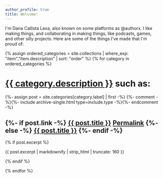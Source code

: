 ```yaml
---
author_profile: true
title: Welcome!
---
```


I'm Dana Callista Lexa, also known on some platforms as @authorx. I like making things, and collaborating in making things, like podcasts, games, and other silly projects. Here are some of the things I've made that I'm proud of:

{% assign ordered_categories = site.collections | where_exp: "item","item.description" | sort: "order" %}
{% for category in ordered_categories %}
<h1><a href="/{{ category.label }}">{{ category.description }}</a> such as:</h1>
{%- assign post = site.categories[category.label] | first -%}
{%- comment -%}{%- include archive-single.html type=include.type -%}{%- endcomment -%}

<div class="insert">
<h2>
  {%- if post.link -%}
  <a href="{{ post.link }}">{{ post.title }}</a> <a href="{{ post.url | relative_url }}" rel="permalink"><i class="fas fa-link" aria-hidden="true" title="permalink"></i><span class="sr-only">Permalink</span></a>
  {%- else -%}
  <a href="{{ post.url | relative_url }}" rel="permalink">{{ post.title }}</a>
  {%- endif -%}
</h2>
  {% if post.excerpt %}<p class="archive__item-excerpt" itemprop="description">{{ post.excerpt | markdownify | strip_html | truncate: 160 }}</p>{% endif %}
</div>

{% endfor %}